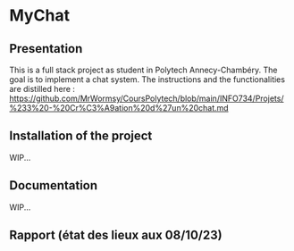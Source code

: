 # MyChat

## Presentation
This is a full stack project as student in Polytech Annecy-Chambéry. The goal is to implement a chat system. The instructions and the functionalities are distilled here : https://github.com/MrWormsy/CoursPolytech/blob/main/INFO734/Projets/%233%20-%20Cr%C3%A9ation%20d%27un%20chat.md

## Installation of the project
WIP...

## Documentation
WIP...


## Rapport (état des lieux aux 08/10/23)

